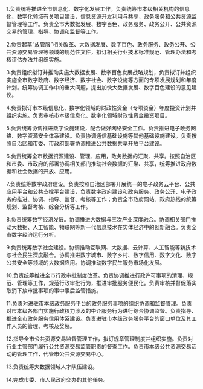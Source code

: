 1.负责统筹推进全市信息化、数字化发展工作。负责统筹市本级相关机构的信息化、数字化领域有关项目建设，信息资源开发利用与共享，政务服务和公共资源监督管理等工作。负责全市大数据发展、数字百色、政务服务、政务公开、公共资源交易的管理、指导、协调和监督等工作。

2.负责起草“放管服”相关改革、大数据发展、数字百色、政务服务、政务公开、公共资源交易管理等领域的规范性文件，拟订相关行业技术标准规范、管理办法和考核评估办法并组织实施。

3.负责组织拟订并推动实施大数据发展、数字百色发展战略规划，负责拟订并组织实施全市数字政府、数字经济、数字社会、数字设施等方面的专项发展规划和年度计划。统筹协调工作中的重大问题，提出加快大数据发展、数字百色建设的意见建议。

4.负责拟订市本级信息化、数字化领域的财政性资金（专项资金）年度投资计划并组织实施。负责审核市本级信息化、数字化领域财政性资金投资项目。

5.负责统筹协调推进数字设施建设，配合做好网络安全工作。负责推进电子政务网络、数字资源安全体系建设。负责协调通信基础设施等其他基础设施建设。负责按照自治区和市委、市政府部署协调推进公共数据共享开放平台建设。

6.负责统筹全市数据资源建设、管理、应用，政务数据的汇聚、共享。按照自治区和市委、市政府的部署协调相关部门推动社会数据的汇聚、共享，统筹推进政府数据和社会数据的开放、应用。

7.负责统筹数字政府建设。负责按照自治区部署开展统一的电子政务云平台、公共应用平台和公共支撑平台建设，负责数字政府建设和政务服务、政务公开、电子政务的推进、协调、指导、监督、考核等工作；负责全市政府网站、政府热线的统筹规划、监督考核、综合分析等工作。

8.负责统筹数字经济发展。协调推进大数据与三次产业深度融合。协调相关部门推动大数据、人工智能、物联网等新一代信息技术在实体经济中的创新融合。负责全市数字经济运行分析。

9.负责统筹数字社会建设。协调推动互联网、大数据、云计算、人工智能等新技术与社会民生深度融合。协调推进数字城市、数字乡村、数字信用、数字文化、数字公共安全等领域的大数据应用。协调推动数字民生服务市场化发展。

10.负责统筹推进全市行政审批制度改革。负责协调推进行政许可事项的清理、规范、管理等工作，规范行政审批行为，推进审批服务便民化。负责审核并督促落实取消下放审批事项的事中事后监管措施。

11.负责对进驻市本级政务服务平台的政务服务事项的组织协调和监督管理。负责对市本级各部门实施行政权力涉及的中介服务行为进行综合协调监督。负责指导、推进全市政务服务信用体系建设。负责进驻市本级政务服务平台的窗口单位及其工作人员的管理、考核及奖惩。

12.指导全市公共资源交易监督管理工作，拟订规章管理制度并组织实施。负责对行业主管部门履行公共资源交易监管职责的督查工作。负责市本级公共资源交易活动的管理工作，代管市公共资源交易中心。

13.负责统筹大数据领域人才队伍建设。

14.完成市委、市人民政府交办的其他任务。